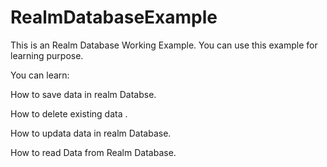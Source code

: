 # RealmDatabaseExample
This is an Realm Database Working Example.
You can use this example for learning purpose.

You can learn:

How to save data in realm Databse.

How to delete existing data .

How to updata data in realm Database.

How to read Data from Realm Database.
